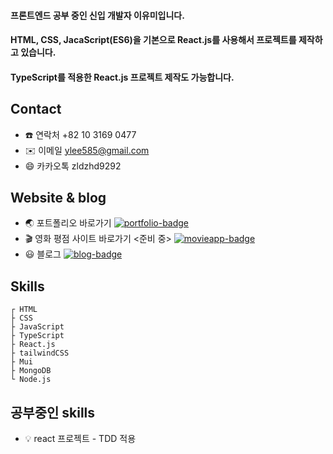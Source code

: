 #### 프론트엔드 공부 중인 신입 개발자 이유미입니다.
#### HTML, CSS, JacaScript(ES6)을 기본으로 React.js를 사용해서 프로젝트를 제작하고 있습니다.
#### TypeScript를 적용한 React.js 프로젝트 제작도 가능합니다.

## Contact
- :phone: 연락처 +82 10 3169 0477
- :envelope: 이메일 ylee585@gmail.com
- :smile: 카카오톡 zldzhd9292

## Website & blog
- :earth_asia: 포트폴리오 바로가기
[![portfolio-badge](https://img.shields.io/badge/portfolio-purple?style=flat)](http://ymStudyLog.github.io/)
- :clapper: 영화 평점 사이트 바로가기 <준비 중>
[![movieapp-badge](https://img.shields.io/badge/movieapp-red?style=flat)]()
- :smiley: 블로그 [![blog-badge](https://img.shields.io/badge/blog-green?style=flat)](https://velog.io/@zldzhd9292)

## Skills

```
┌ HTML
├ CSS 
├ JavaScript 
├ TypeScript 
├ React.js
├ tailwindCSS 
├ Mui
├ MongoDB 
└ Node.js
```

## 공부중인 skills
<!-- ![bootstrap-badge](https://img.shields.io/badge/Bootstrap-lightgreen?style=for-the-badge&logo=Bootstrap&logoColor=7952B3)
- ![Figma-badge](https://img.shields.io/badge/Figma-blue?style=for-the-badge&logo=Figma&logoColor=F24E1E)-->
- :bulb: react 프로젝트 - TDD 적용

<!--
**ymStudyLog/ymStudyLog** is a ✨ _special_ ✨ repository because its `README.md` (this file) appears on your GitHub profile.

Here are some ideas to get you started:

- 🔭 I’m currently working on ...
- 🌱 I’m currently learning ...
- 👯 I’m looking to collaborate on ...
- 🤔 I’m looking for help with ...
- 💬 Ask me about ...
- 📫 How to reach me: ...
- 😄 Pronouns: ...
- ⚡ Fun fact: ...
-->
